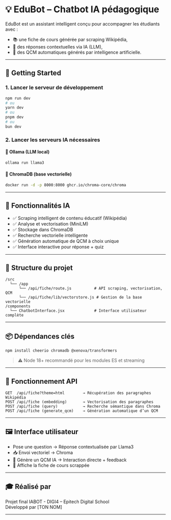 # 💡 EduBot – Chatbot IA pédagogique

EduBot est un assistant intelligent conçu pour accompagner les étudiants avec :
- 📚 une fiche de cours générée par scraping Wikipédia,
- 🧠 des réponses contextuelles via IA (LLM),
- 🎯 des QCM automatiques générés par intelligence artificielle.

---

## 🚀 Getting Started

### 1. Lancer le serveur de développement

```bash
npm run dev
# ou
yarn dev
# ou
pnpm dev
# ou
bun dev
```

### 2. Lancer les serveurs IA nécessaires

#### 🧠 Ollama (LLM local)
```bash
ollama run llama3
```

#### 🧠 ChromaDB (base vectorielle)
```bash
docker run -d -p 8000:8000 ghcr.io/chroma-core/chroma
```

---

## 🧠 Fonctionnalités IA

- ✅ Scraping intelligent de contenu éducatif (Wikipédia)
- ✅ Analyse et vectorisation (MiniLM)
- ✅ Stockage dans ChromaDB
- ✅ Recherche vectorielle intelligente
- ✅ Génération automatique de QCM à choix unique
- ✅ Interface interactive pour réponse + quiz

---

## 📁 Structure du projet

```
/src
  └── /app
      └── /api/fiche/route.js          # API scraping, vectorisation, QCM
      └── /api/fiche/lib/vectorstore.js # Gestion de la base vectorielle
/components
  └── ChatbotInterface.jsx             # Interface utilisateur complète
```

---

## 📦 Dépendances clés

```bash
npm install cheerio chromadb @xenova/transformers
```

> ⚠️ Node 18+ recommandé pour les modules ES et streaming

---

## 🔄 Fonctionnement API

```http
GET  /api/fiche?theme=html        → Récupération des paragraphes Wikipédia
POST /api/fiche (embedding)       → Vectorisation des paragraphes
POST /api/fiche (query)           → Recherche sémantique dans Chroma
POST /api/fiche (generate_qcm)    → Génération automatique d’un QCM
```

---

## 🖼️ Interface utilisateur

- Pose une question → Réponse contextualisée par Llama3
- 📥 Envoi vectoriel → Chroma
- 🎯 Génère un QCM IA → Interaction directe + feedback
- 📄 Affiche la fiche de cours scrappée

---

## 🎓 Réalisé par

Projet final IABOT - DIGI4 – Epitech Digital School  
Développé par [TON NOM]

---
